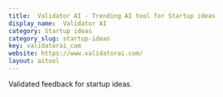 ```yaml
---
title:  Validator AI - Trending AI tool for Startup ideas
display_name:  Validator AI
category: Startup ideas
category_slug: startup-ideas
key: validatorai_com
website: https://www.validatorai.com/
layout: aitool
---
```


Validated feedback for startup ideas.
